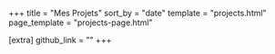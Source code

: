 +++
title = "Mes Projets"
sort_by = "date"
template = "projects.html"
page_template = "projects-page.html"

[extra]
github_link = ""
+++